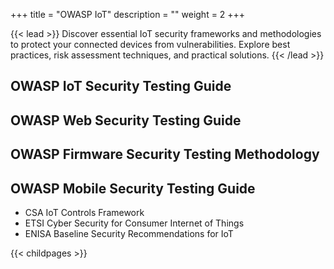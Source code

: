 +++
title = "OWASP IoT"
description = ""
weight = 2
+++


{{< lead >}}
Discover essential IoT security frameworks and methodologies to protect your connected devices from vulnerabilities. Explore best practices, risk assessment techniques, and practical solutions.
{{< /lead >}}



## OWASP IoT Security Testing Guide
## OWASP Web Security Testing Guide
## OWASP Firmware Security Testing Methodology
## OWASP Mobile Security Testing Guide


- CSA IoT Controls Framework
- ETSI Cyber Security for Consumer Internet of Things 
- ENISA Baseline Security Recommendations for IoT


{{< childpages >}}